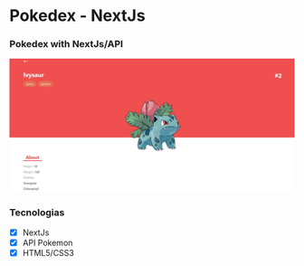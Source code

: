 # Pokedex - NextJs
### Pokedex with NextJs/API

![image](https://github.com/Puidor/puidores-next-pokedex/blob/main/public/readme_img.jpg)

### Tecnologias

- [x] NextJs
- [x] API Pokemon
- [x] HTML5/CSS3
